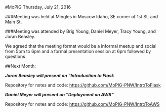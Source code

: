 #MoPIG Thursday, July 21, 2016

###Meeting was held at Mingles in Moscow Idaho, SE corner of 1st St. and Main St.

###Meeting was attended by Brig Young, Daniel Meyer, Tracy Young, and Joran Beasley.

We agreed that the meeting format would be a informal meetup and social from 5pm to 6pm and a formal presentation session at 6pm followed by questions

##Next Month:

***Jaron Beasley will present on "Introduction to Flask***

Repository for notes and code: https://github.com/MoPIG-PNW/IntroToFlask

***Daniel Meyer will present on "Deployment on AWS"***

Repository for notes and code: https://github.com/MoPIG-PNW/IntroToAWS

